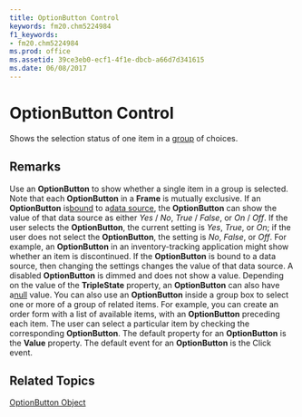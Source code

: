```yaml
---
title: OptionButton Control
keywords: fm20.chm5224984
f1_keywords:
- fm20.chm5224984
ms.prod: office
ms.assetid: 39ce3eb0-ecf1-4f1e-dbcb-a66d7d341615
ms.date: 06/08/2017
---
```



# OptionButton Control



Shows the selection status of one item in a [group](../../../language/Glossary/glossary-vba.md#group) of choices.

## Remarks

Use an  **OptionButton** to show whether a single item in a group is selected. Note that each **OptionButton** in a **Frame** is mutually exclusive.
If an  **OptionButton** is[bound](../../../language/Glossary/glossary-vba.md#bound) to a[data source](../../../language/Glossary/glossary-vba.md#data-source), the  **OptionButton** can show the value of that data source as either _Yes_ / _No_, _True_ / _False_, or _On_ / _Off_. If the user selects the **OptionButton**, the current setting is _Yes_, _True_, or _On_; if the user does not select the **OptionButton**, the setting is _No_, _False_, or _Off_. For example, an **OptionButton** in an inventory-tracking application might show whether an item is discontinued. If the **OptionButton** is bound to a data source, then changing the settings changes the value of that data source. A disabled **OptionButton** is dimmed and does not show a value.
Depending on the value of the  **TripleState** property, an **OptionButton** can also have a[null](../../Glossary/vbe-glossary.md#Null) value.
You can also use an  **OptionButton** inside a group box to select one or more of a group of related items. For example, you can create an order form with a list of available items, with an **OptionButton** preceding each item. The user can select a particular item by checking the corresponding **OptionButton**.
The default property for an  **OptionButton** is the **Value** property.
The default event for an  **OptionButton** is the Click event.

## Related Topics

[ OptionButton Object](../../../api/Outlook.optionbutton.object.md)


